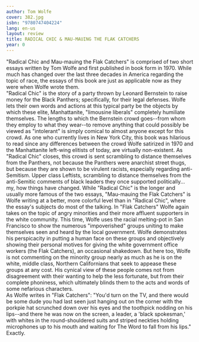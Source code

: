 ```yaml
---
author: Tom Wolfe
cover: 382.jpg
isbn: "9780747404224"
lang: en-us
layout: review
title: RADICAL CHIC & MAU-MAUING THE FLAK CATCHERS
year: 0
---
```


"Radical Chic and Mau-mauing the Flak Catchers" is comprised of two short essays written by Tom Wolfe and first published in book form in 1970. While much has changed over the last three decades in America regarding the topic of race, the essays of this book are just as applicable now as they were when Wolfe wrote them.  
"Radical Chic" is the story of a party thrown by Leonard Bernstein to raise money for the Black Panthers; specifically, for their legal defenses. Wolfe lets their own words and actions at this typical party be the objects by which these elite, Manhattanite, "limousine liberals" completely humiliate themselves. The lengths to which the Bernstein crowd goes--from whom they employ to what they wear--to remove anything that could possibly be viewed as "intolerant" is simply comical to almost anyone except for this crowd. As one who currently lives in New York City, this book was hilarious to read since any differences between the crowd Wolfe satirized in 1970 and the Manhattanite left-wing elitists of today, are virtually non-existent. As "Radical Chic" closes, this crowd is sent scrambling to distance themselves from the Panthers, not because the Panthers were anarchist street thugs, but because they are shown to be virulent racists, especially regarding anti-Semitism. Upper class Leftists, scrambling to distance themselves from the anti-Semitic comments of black leaders they once supported politically... my, how things have changed.
While "Radical Chic" is the longer and usually more famous of the two essays, "Mau-mauing the Flak Catchers" is Wolfe writing at a better, more colorful level than in "Radical Chic", where the essay's subjects do most of the talking. In "Flak Catchers" Wolfe again takes on the topic of angry minorities and their more affluent supporters in the white community. This time, Wolfe uses the racial melting-pot in San Francisco to show the numerous "impoverished" groups uniting to make themselves seen and heard by the local government. Wolfe demonstrates his perspicacity in putting a human face on these groups and objectively showing their personal motives for giving the white government office workers (the Flak Catchers), an occasional shakedown. But here too, Wolfe is not commenting on the minority group nearly as much as he is on the white, middle class, Northern Californians that seek to appease these groups at any cost. His cynical view of these people comes not from disagreement with their wanting to help the less fortunate, but from their complete phoniness, which ultimately blinds them to the acts and words of some nefarious characters.  
As Wolfe writes in "Flak Catchers": "You'd turn on the TV, and there would be some dude you had last seen just hanging out on the corner with the porkpie hat scrunched down over his eyes and the toothpick nodding on his lips--and there he was now on the screen, a leader, a 'black spokesman,' with whites in the round-shouldered suits and striped neckties holding microphones up to his mouth and waiting for The Word to fall from his lips."  
Exactly.
